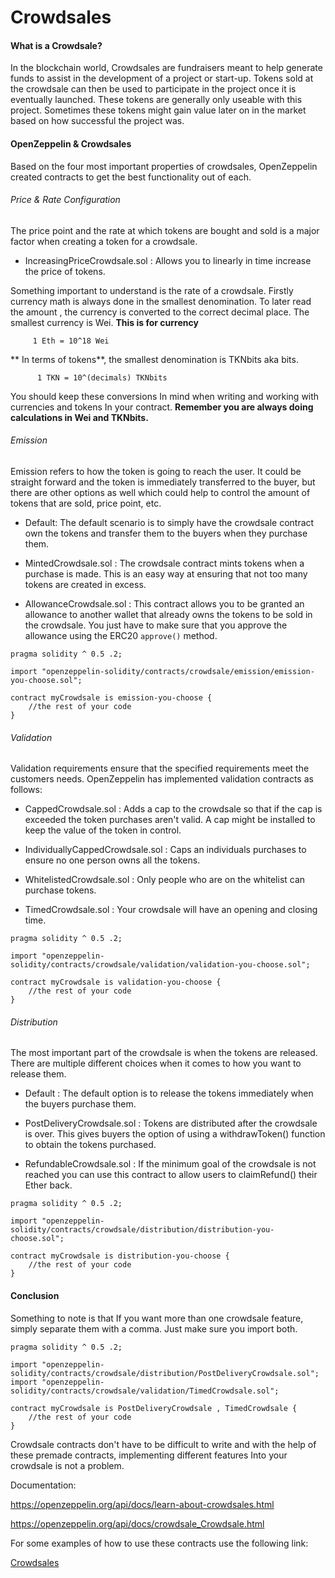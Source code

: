 # Crowdsales

#### What is a Crowdsale?

In the blockchain world, Crowdsales are fundraisers meant to help generate funds to assist in the development of a project or start-up. Tokens sold at the crowdsale can then be used to participate in the project once it is eventually launched. These tokens are generally only useable with this project. Sometimes these tokens might gain value later on in the market based on how successful the project was.


#### OpenZeppelin & Crowdsales

Based on the four most important properties of crowdsales, OpenZeppelin created contracts to get the best functionality out of each.

###### Price & Rate Configuration

The price point and the rate at which tokens are bought and sold is a major factor when creating a token for a crowdsale.

  * IncreasingPriceCrowdsale.sol : Allows you to linearly in time increase the price of tokens.

Something important to understand is the rate of a crowdsale. Firstly currency math is always done in the smallest denomination. To later read the amount , the currency is converted to the correct decimal place. The smallest currency is Wei. **This is for currency**

         1 Eth = 10^18 Wei

** In terms of tokens**, the smallest denomination is TKNbits aka bits.

          1 TKN = 10^(decimals) TKNbits

You should keep these conversions In mind when writing and working with currencies and tokens In your contract. **Remember you are always doing calculations in Wei and TKNbits.**

###### Emission

Emission refers to how the token is going to reach the user. It could be straight forward and the token is immediately transferred to the buyer, but there are other options as well which could help to control the amount of tokens that are sold, price point, etc.

  * Default: The default scenario is to simply have the crowdsale contract own the tokens and transfer them to the buyers when they purchase them.

  * MintedCrowdsale.sol : The crowdsale contract mints tokens when a purchase is made. This is an easy way at ensuring that not too many tokens are created in excess.

  * AllowanceCrowdsale.sol :  This contract allows you to be granted an allowance to another wallet that already owns the tokens to be sold in the crowdsale. You just have to make sure that you approve the allowance using the ERC20 `approve()` method.

  ``` solidity
  pragma solidity ^ 0.5 .2;

  import "openzeppelin-solidity/contracts/crowdsale/emission/emission-you-choose.sol";

  contract myCrowdsale is emission-you-choose {
      //the rest of your code
  }
  ```

###### Validation

Validation requirements ensure that the specified requirements meet the customers needs. OpenZeppelin has implemented validation contracts as follows:

  * CappedCrowdsale.sol : Adds a cap to the crowdsale so that if the cap is exceeded the token purchases aren't valid. A cap might be installed to keep the value of the token in control.

  * IndividuallyCappedCrowdsale.sol : Caps an individuals purchases to ensure no one person owns all the tokens.

  * WhitelistedCrowdsale.sol : Only people who are on the whitelist can purchase tokens.

  * TimedCrowdsale.sol : Your crowdsale will have an opening and closing time.


  ``` solidity
  pragma solidity ^ 0.5 .2;

  import "openzeppelin-solidity/contracts/crowdsale/validation/validation-you-choose.sol";

  contract myCrowdsale is validation-you-choose {
      //the rest of your code
  }
  ```

###### Distribution

The most important part of the crowdsale is when the tokens are released. There are multiple different choices when it comes to how you want to release them.

  * Default : The default option is to release the tokens immediately when the buyers purchase them.

  * PostDeliveryCrowdsale.sol : Tokens are distributed after the crowdsale is over. This gives buyers the option of using a withdrawToken() function to obtain the tokens purchased.

  * RefundableCrowdsale.sol : If the minimum goal of the crowdsale is not reached you can use this contract to allow users to claimRefund() their Ether back.

  ``` solidity
  pragma solidity ^ 0.5 .2;

  import "openzeppelin-solidity/contracts/crowdsale/distribution/distribution-you-choose.sol";

  contract myCrowdsale is distribution-you-choose {
      //the rest of your code
  }
  ```

#### Conclusion

  Something to note is that If you want more than one crowdsale feature, simply separate them with a comma. Just make sure you import both.
  ``` solidity
pragma solidity ^ 0.5 .2;

import "openzeppelin-solidity/contracts/crowdsale/distribution/PostDeliveryCrowdsale.sol";
import "openzeppelin-solidity/contracts/crowdsale/validation/TimedCrowdsale.sol";

  contract myCrowdsale is PostDeliveryCrowdsale , TimedCrowdsale {
      //the rest of your code
  }
  ```

Crowdsale contracts don't have to be difficult to write and with the help of these premade contracts, implementing different features Into your crowdsale is not a problem.

Documentation:

<https://openzeppelin.org/api/docs/learn-about-crowdsales.html>

<https://openzeppelin.org/api/docs/crowdsale_Crowdsale.html>

For some examples of how to use these contracts use the following link:

[Crowdsales](https://github.com/search?q=import+%22openzeppelin-solidity%2Fcontracts%2Fcrowdsale&type=Code)
